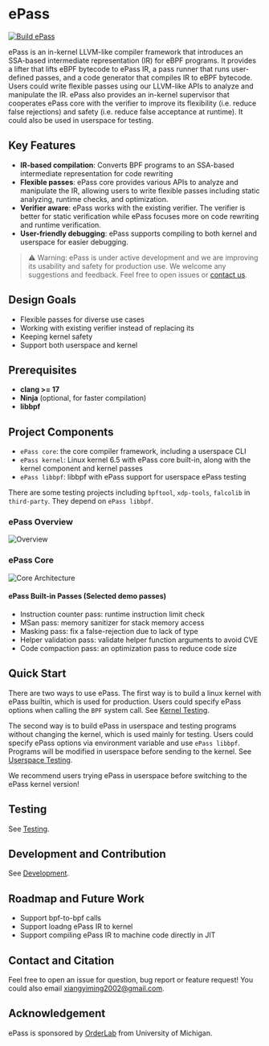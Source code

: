 # ePass

[![Build ePass](https://github.com/OrderLab/ePass/actions/workflows/build.yml/badge.svg)](https://github.com/OrderLab/ePass/actions/workflows/build.yml)

ePass is an in-kernel LLVM-like compiler framework that introduces an SSA-based intermediate representation (IR) for eBPF programs. It provides a lifter that lifts eBPF bytecode to ePass IR, a pass runner that runs user-defined passes, and a code generator that compiles IR to eBPF bytecode. Users could write flexible passes using our LLVM-like APIs to analyze and manipulate the IR.
ePass also provides an in-kernel supervisor that cooperates ePass core with the verifier to improve its flexibility (i.e. reduce false rejections) and safety (i.e. reduce false acceptance at runtime). It could also be used in userspace for testing.

## Key Features

- **IR-based compilation**: Converts BPF programs to an SSA-based intermediate representation for code rewriting
- **Flexible passes**: ePass core provides various APIs to analyze and manipulate the IR, allowing users to write flexible passes including static analyzing, runtime checks, and optimization.
- **Verifier aware**: ePass works with the existing verifier. The verifier is better for static verification while ePass focuses more on code rewriting and runtime verification.
- **User-friendly debugging**: ePass supports compiling to both kernel and userspace for easier debugging.

> ⚠️ Warning: ePass is under active development and we are improving its usability and safety for production use. We welcome any suggestions and feedback. Feel free to open issues or [contact us](#contact-and-citation).

## Design Goals

- Flexible passes for diverse use cases
- Working with existing verifier instead of replacing its
- Keeping kernel safety
- Support both userspace and kernel

## Prerequisites

- **clang >= 17**
- **Ninja** (optional, for faster compilation)
- **libbpf**

## Project Components

- `ePass core`: the core compiler framework, including a userspace CLI
- `ePass kernel`: Linux kernel 6.5 with ePass core built-in, along with the kernel component and kernel passes
- `ePass libbpf`: libbpf with ePass support for userspace ePass testing

There are some testing projects including `bpftool`, `xdp-tools`, `falcolib` in `third-party`. They depend on `ePass libbpf`.

### ePass Overview

![Overview](./docs/overview.png)

### ePass Core

![Core Architecture](./docs/core_design.png)

#### ePass Built-in Passes (Selected demo passes)

- Instruction counter pass: runtime instruction limit check
- MSan pass: memory sanitizer for stack memory access
- Masking pass: fix a false-rejection due to lack of type
- Helper validation pass: validate helper function arguments to avoid CVE
- Code compaction pass: an optimization pass to reduce code size

## Quick Start

There are two ways to use ePass. The first way is to build a linux kernel with ePass builtin, which is used for production. Users could specify ePass options when calling the `BPF` system call. See [Kernel Testing](docs/KERNEL_TESTING.md).

The second way is to build ePass in userspace and testing programs without changing the kernel, which is used mainly for testing. Users could specify ePass options via environment variable and use `ePass libbpf`. Programs will be modified in userspace before sending to the kernel. See [Userspace Testing](docs/USERSPACE_TESTING.md).

We recommend users trying ePass in userspace before switching to the ePass kernel version!

## Testing

See [Testing](./docs/TESTING.md).

## Development and Contribution

See [Development](./docs/CONTRIBUTION_GUIDE.md).

## Roadmap and Future Work

- Support bpf-to-bpf calls
- Support loadng ePass IR to kernel
- Support compiling ePass IR to machine code directly in JIT

## Contact and Citation

Feel free to open an issue for question, bug report or feature request! You could also email <xiangyiming2002@gmail.com>.

## Acknowledgement

ePass is sponsored by [OrderLab](https://orderlab.io/) from University of Michigan.

